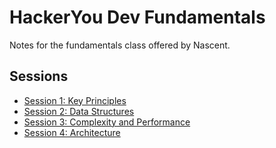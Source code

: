 # HackerYou Dev Fundamentals 
Notes for the fundamentals class offered by Nascent.


## Sessions

- [Session 1: Key Principles](./session1/README.md) 
- [Session 2: Data Structures](./session2/README.md)
- [Session 3: Complexity and Performance](./session3/README.md)
- [Session 4: Architecture](./session4/README.md)



